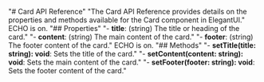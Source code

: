 "# Card API Reference" 
"The Card API Reference provides details on the properties and methods available for the Card component in ElegantUI." 
ECHO is on.
"## Properties" 
"- **title**: (string) The title or heading of the card." 
"- **content**: (string) The main content of the card." 
"- **footer**: (string) The footer content of the card." 
ECHO is on.
"## Methods" 
"- **setTitle(title: string): void**: Sets the title of the card." 
"- **setContent(content: string): void**: Sets the main content of the card." 
"- **setFooter(footer: string): void**: Sets the footer content of the card." 
